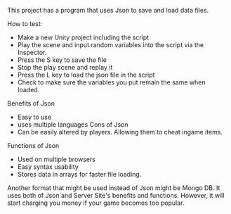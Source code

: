 This project has a program that uses Json to save and load data files. 

How to test:
- Make a new Unity project including the script
- Play the scene and input random variables into the script via the Inspector.
- Press the S key to save the file
- Stop the play scene and replay it
- Press the L key to load the json file in the script
- Check to make sure the variables you put remain the same when loaded. 

Benefits of Json
- Easy to use
- uses multiple languages
Cons of Json
- Can be easily altered by players. Allowing them to cheat ingame items.

Functions of Json
- Used on multiple browsers
- Easy syntax usability
- Stores data in arrays for faster file loading.

Another format that might be used instead of Json might be Mongo DB. It uses both of 
Json and Server Site's benefits and functions. However, it will start charging you money if your game becomes too popular.
